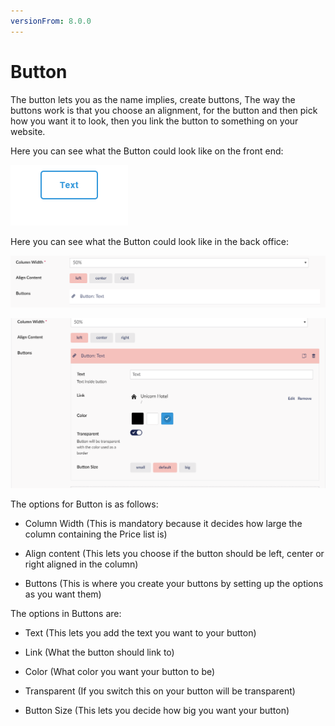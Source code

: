 ```yaml
---
versionFrom: 8.0.0
---
```


# Button

The button lets you as the name implies, create buttons, The way the buttons work is that you choose an alignment, for the button and then pick how you want it to look, then you link the button to something on your website.


Here you can see what the Button could look like on the front end:

![Quote image](images/Button-Frontend.png)

Here you can see what the Button could look like in the back office:

![Price List](images/Button-Backoffice.png)

![Price List](images/Button-Options-Backoffice.png)

The options for Button is as follows:

- Column Width (This is mandatory because it decides how large the column containing the Price list is)

- Align content (This lets you choose if the button should be left, center or right aligned in the column)

- Buttons (This is where you create your buttons by setting up the options as you want them)

The options in Buttons are:

- Text (This lets you add the text you want to your button)

- Link (What the button should link to)

- Color (What color you want your button to be)

- Transparent (If you switch this on your button will be transparent)

- Button Size (This lets you decide how big you want your button)
